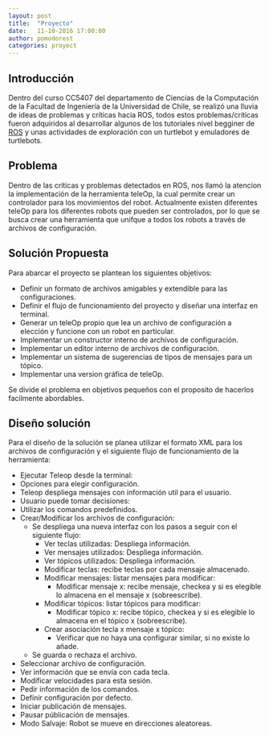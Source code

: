 ```yaml
---
layout: post
title:  "Proyecto"
date:   11-10-2016 17:00:00
author: pomodorest
categories: proyect
---
```

## Introducción

Dentro del curso CC5407 del departamento de Ciencias de la Computación de la Facultad de Ingeniería de la Universidad de Chile, se realizó una lluvia de ideas de problemas y críticas hacia ROS, todos estos problemas/críticas fueron adquiridos al desarrollar algunos de los tutoriales nivel begginer de [ROS](http://wiki.ros.org/ROS/Tutorials) y unas actividades de exploración con un turtlebot y emuladores de turtlebots.


## Problema

Dentro de las críticas y problemas detectados en ROS, nos llamó la atencion la implementación de la herramienta teleOp, la cual permite crear un controlador para los movimientos del robot. 
Actualmente existen diferentes teleOp para los diferentes robots que pueden ser controlados, por lo que se busca crear una herramienta que unifque a todos los robots a través de archivos de configuración.


## Solución Propuesta

Para abarcar el proyecto se plantean los siguientes objetivos:

* Definir un formato de archivos amigables y extendible para las configuraciones.
* Definir el flujo de funcionamiento del proyecto y diseñar una interfaz en terminal.
* Generar un teleOp propio que lea un archivo de configuración a elección y funcione con un robot en particular.
* Implementar un constructor interno de archivos de configuración.
* Implementar un editor interno de archivos de configuración.
* Implementar un sistema de sugerencias de tipos de mensajes para un tópico.
* Implementar una version gráfica de teleOp.

Se divide el problema en objetivos pequeños con el proposito de hacerlos facilmente abordables. 

## Diseño solución

Para el diseño de la solución se planea utilizar el formato XML para los archivos de configuración y el siguiente flujo de funcionamiento de la herramienta:

* Ejecutar Teleop desde la terminal:
 * Opciones para elegir configuración.
* Teleop despliega mensajes con información util para el usuario.
* Usuario puede tomar decisiones:
 * Utilizar los comandos predefinidos.
 * Crear/Modificar los archivos de configuración:
    * Se despliega una nueva interfaz con los pasos a seguir con el siguiente flujo:
      * Ver teclas utilizadas: Despliega información.
      * Ver mensajes utilizados: Despliega información.
      * Ver tópicos utilizados: Despliega información.
      * Modificar teclas: recibe teclas por cada mensaje almacenado.
      * Modificar mensajes: listar mensajes para modificar:
        * Modificar mensaje x: recibe mensaje, checkea y si es elegible lo almacena en el mensaje x (sobreescribe).
      * Modificar tópicos: listar tópicos para modificar:
         * Modificar tópico x: recibe tópico, checkea y si es elegible lo almacena en el tópico x (sobreescribe).
      * Crear asociación tecla x mensaje x tópico:
          * Verificar que no haya una configurar similar, si no existe lo añade.
    * Se guarda o rechaza el archivo.
 * Seleccionar archivo de configuración.
 * Ver información que se envía con cada tecla.
 * Modificar velocidades para esta sesión.
 * Pedir información de los comandos.
 * Definir configuración por defecto.
 * Iniciar publicación de mensajes.
 * Pausar públicación de mensajes.
 * Modo Salvaje: Robot se mueve en direcciones aleatoreas.










